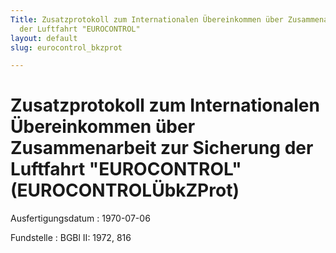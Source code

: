 ```yaml
---
Title: Zusatzprotokoll zum Internationalen Übereinkommen über Zusammenarbeit zur Sicherung
  der Luftfahrt "EUROCONTROL"
layout: default
slug: eurocontrol_bkzprot

---
```


# Zusatzprotokoll zum Internationalen Übereinkommen über Zusammenarbeit zur Sicherung der Luftfahrt "EUROCONTROL" (EUROCONTROLÜbkZProt)

Ausfertigungsdatum
:   1970-07-06

Fundstelle
:   BGBl II: 1972, 816

